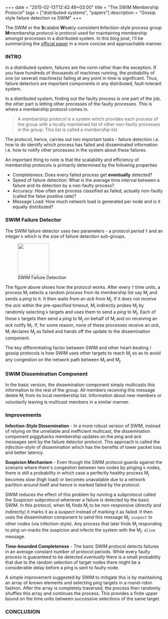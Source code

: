+++
date = "2015-02-13T12:42:49+03:00"
title = "The SWIM Membership Protocol"
tags = ["distributed-systems", "papers"]
description = "Gossip style failure detection vs SWIM"
+++

The SWIM or the <strong>S</strong>calable <strong>W</strong>eakly-consistent <strong>I</strong>nfection-style process group <strong>M</strong>membership protocol is protocol used for maintaining membership amongst processes in a distributed system. In this blog post, I'll be summarizing the [official paper](http://www.cs.cornell.edu/~asdas/research/dsn02-SWIM.pdf) in a more concise and approachable manner. 

### INTRO
In a distributed system, failures are the norm rather than the exception. If you have hundreds of thousands of machines running, the probability of one (or several) machine(s) failing at any point in time is significant. Thus, failure detectors are important components in any distributed, fault-tolerant system. 

In a distributed system, finding out the faulty process is one part of the job, the other part is letting other processes of the faulty processes. This is where a membership protocol comes in. 

> A membership protocol is a system which provides each process of the group with a locally maintained list of other non-faulty processes in the group. This list is called a *membership list*. 

The protocol, hence, carries out two important tasks - failure detection i.e. how to do identify which process has failed and disseminated information i.e. how to notify other processes in the system about these failures.

An important thing to note is that the scalability and efficiency of membership protocols is primarily determined by the following properties

- Completeness: Does every failed process get **eventually** detected?
- Speed of failure detection: What is the average time interval between a failure and its detection by a non-faulty process?
- Accuracy: How often are process classified as failed, actually non-faulty (called the false positive rate)?
- Message Load: How much network load is generated per node and is it equally distributed?

### SWIM Failure Detector
	
The SWIM failure detector uses two parameters - a protocol period `T` and an integer `k` which is the size of failure detection sub-groups.

<figure> 
  <img src="/images/swim.png" height="100px"> 
	<figcaption>SWIM Failure Detection</figcaption>
</figure>

The figure above shows how the protocol works. After every `T` time units, a process M<sub>i</sub> selects a random process from its membership list say M<sub>j</sub> and sends a *ping* to it. It then waits from an *ack* from M<sub>j</sub>. If it does not receive the *ack* within the pre-specified timeout, M<sub>i</sub> indirectly probes M<sub>j</sub> by randomly selecting `k` targets and uses them to send a *ping* to M<sub>j</sub>. Each of these `k` targets then send a *ping* to M<sub>j</sub> on behalf of M<sub>i</sub> and on receiving an *ack* notify M<sub>i</sub>. If, for some reason, none of these processes receive an *ack*, M<sub>i</sub> declares M<sub>j</sub> as failed and hands off the update to the dissemination component.

The key differentiating factor between SWIM and other heart-beating / gossip protocols is how SWIM uses other targets to reach M<sub>j</sub> so as to avoid any congestion on the network path between M<sub>i</sub> and M<sub>j</sub>.

### SWIM Dissemination Component

In the basic version, the dissemination component simply multicasts this information to the rest of the group. All members receiving this message delete M<sub>j</sub> from its local membership list. Information about new members or voluntarily leaving is multicast members in a similar manner.

### Improvements

**Infection-Style Dissemination** - In a more robust version of SWIM, instead of relying on the unreliable and inefficient multicast, the dissemination component piggybacks membership updates on the *ping* and *ack* messages sent by the failure detector protocol. This approach is called the *infection-style* of dissemination which has the benefits of lower packet loss and better latency.

**Suspicion Mechanism** - Even though the SWIM protocol guards against the scenario where there's congestion between two nodes by pinging `k` nodes, there is still a probability in which case a perfectly healthy process M<sub>j</sub> becomes slow (high load) or becomes unavailable due to a network partition around itself and hence is marked failed by the protocol. 

SWIM reduces the effect of this problem by running a subprotocol called the Suspicion subprotocol whenever a failure is detected by the basic SWIM. In this protocol, when M<sub>i</sub> finds M<sub>j</sub> to be non-responsive (directly and indirectly) it marks it as a *suspect* instead of marking it as failed. It then uses the dissemination component to send this message M<sub>j</sub>: `suspect` to other nodes (via infection-style). Any process that later finds M<sub>j</sub> responding to *ping* un-marks the suspicion and infects the system with the M<sub>j</sub>: `alive` message.

**Time-bounded Completeness** - The basic SWIM protocol detects failures in an average constant number of protocol periods. While every faulty process is guaranteed to be detected *eventually* there is a small probability that due to the random selection of target nodes there might be a considerable delay before a ping is sent to faulty node. 

A simple improvement suggested by SWIM to mitigate this is by maintaining an array of known elements and selecting *ping* targets in a round-robin fashion. After the array is completely traversed, the process then randomly shuffles this array and continues the process. This provides a finite upper bound on the time units between successive selections of the same target.

### CONCLUSION

